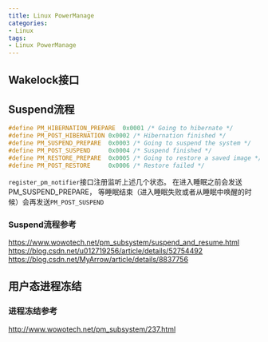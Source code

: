 ```yaml
---
title: Linux PowerManage
categories: 
- Linux
tags:
- Linux PowerManage
---
```


## Wakelock接口


## Suspend流程
```c [include/linux/suspend.h]
#define PM_HIBERNATION_PREPARE	0x0001 /* Going to hibernate */
#define PM_POST_HIBERNATION	0x0002 /* Hibernation finished */
#define PM_SUSPEND_PREPARE	0x0003 /* Going to suspend the system */
#define PM_POST_SUSPEND		0x0004 /* Suspend finished */
#define PM_RESTORE_PREPARE	0x0005 /* Going to restore a saved image */
#define PM_POST_RESTORE		0x0006 /* Restore failed */
```
`register_pm_notifier`接口注册监听上述几个状态。
在进入睡眠之前会发送PM_SUSPEND_PREPARE， 等睡眠结束（进入睡眠失败或者从睡眠中唤醒的时候）会再发送`PM_POST_SUSPEND`

### Suspend流程参考

https://www.wowotech.net/pm_subsystem/suspend_and_resume.html
https://blog.csdn.net/u012719256/article/details/52754492
https://blog.csdn.net/MyArrow/article/details/8837756

## 用户态进程冻结

### 进程冻结参考
http://www.wowotech.net/pm_subsystem/237.html
